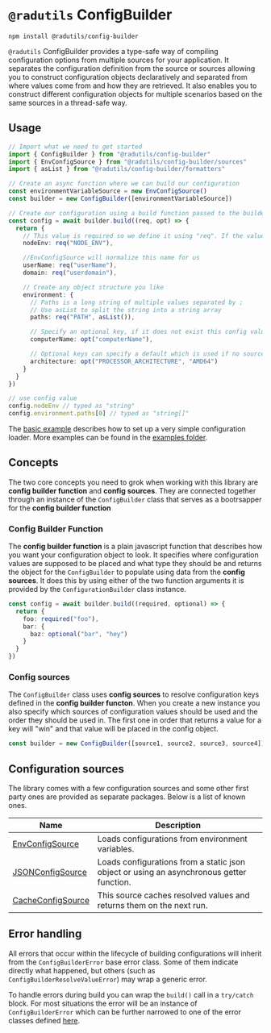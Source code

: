 # `@radutils` ConfigBuilder

```
npm install @radutils/config-builder
```

`@radutils` ConfigBuilder provides a type-safe way of compiling configuration options from multiple sources for your application. It separates the configuration definition from the source or sources allowing you to construct configuration objects declaratively and separated from where values come from and how they are retrieved. It also enables you to construct different configuration objects for multiple scenarios based on the same sources in a thread-safe way.

## Usage

```typescript
// Import what we need to get started
import { ConfigBuilder } from "@radutils/config-builder"
import { EnvConfigSource } from "@radutils/config-builder/sources"
import { asList } from "@radutils/config-builder/formatters"

// Create an async function where we can build our configuration
const environmentVariableSource = new EnvConfigSource()
const builder = new ConfigBuilder([environmentVariableSource])

// Create our configuration using a build function passed to the builder
const config = await builder.build((req, opt) => {
  return {
    // This value is required so we define it using "req". If the value is not found the builder will throw an error.
    nodeEnv: req("NODE_ENV"),

    //EnvConfigSource will normalize this name for us
    userName: req("userName"),
    domain: req("userdomain"),

    // Create any object structure you like
    environment: {
      // Paths is a long string of multiple values separated by ;
      // Use asList to split the string into a string array
      paths: req("PATH", asList()),

      // Specify an optional key, if it does not exist this config value will be undefined
      computerName: opt("computerName"),

      // Optional keys can specify a default which is used if no source returns a value for the key
      architecture: opt("PROCESSOR_ARCHITECTURE", "AMD64")
    }
  }
})

// use config value
config.nodeEnv // typed as "string"
config.environment.paths[0] // typed as "string[]"
```

The [basic example](./examples//basics.ts) describes how to set up a very simple configuration loader. More examples can be found in the [examples folder](./examples).

## Concepts

The two core concepts you need to grok when working with this library are **config builder function** and **config sources**. They are connected together through an instance of the `ConfigBuilder` class that serves as a bootrsapper for the **config builder function**

### Config Builder Function

The **config builder function** is a plain javascript function that describes how you want your configuration object to look. It specifies where configuration values are supposed to be placed and what type they should be and returns the object for the `ConfigBuilder` to populate using data from the **config sources**. It does this by using either of the two function arguments it is provided by the `ConfigurationBuilder` class instance.

```typescript
const config = await builder.build((required, optional) => {
  return {
    foo: required("foo"),
    bar: {
      baz: optional("bar", "hey")
    }
  }
})
```

### Config sources

The `ConfigBuilder` class uses **config sources** to resolve configuration keys defined in the **config builder functon**. When you create a new instance you also specify which sources of configuration values should be used and the order they should be used in. The first one in order that returns a value for a key will "win" and that value will be placed in the config object.

```typescript
const builder = new ConfigBuilder([source1, source2, source3, source4])
```

## Configuration sources

The library comes with a few configuration sources and some other first party ones are provided as separate packages. Below is a list of known ones.

Name|Description
-|-
[EnvConfigSource](./src/sources/EnvConfigSource)|Loads configurations from environment variables.
[JSONConfigSource](./src/sources/JSONConfigSource)|Loads configurations from a static json object or using an asynchronous getter function.
[CacheConfigSource](./src/sources/CacheConfigSource/)|This source caches resolved values and returns them on the next run.

## Error handling

All errors that occur within the lifecycle of building configurations will inherit from the `ConfigBuilderError` base error class. Some of them indicate directly what happened, but others (such as `ConfigBuilderResolveValueError`) may wrap a generic error.

To handle errors during build you can wrap the `build()` call in a `try/catch` block. For most situations the error will be an instance of `ConfigBuilderError` which can be further narrowed to one of the error classes defined [here](./src/errors).